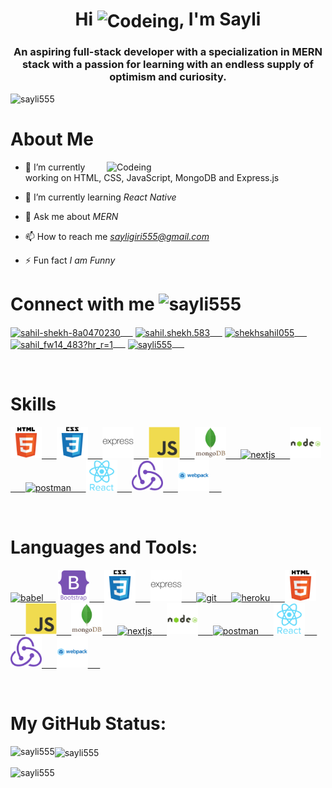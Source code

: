 <h1 align="center" width="50px" height="50px">Hi <img align="center" alt="Codeing" width="40px" height="40px" src="https://raw.githubusercontent.com/MartinHeinz/MartinHeinz/master/wave.gif">, I'm Sayli</h1>
 
<h3 align="center">An aspiring full-stack developer with a specialization in MERN stack with a passion for learning with an endless supply of optimism and curiosity.</h3>


 <p align="left"> <img src="https://komarev.com/ghpvc/?username=sayli555&label=Profile%20views&color=0e75b6&style=flat" alt="sayli555" /> </p> 


<h1>About Me</h1>
<img align="right" margin-top="50px" alt="Codeing" width="350" src="https://i.pinimg.com/originals/9d/cb/36/9dcb36579d4518b31451906466dc735d.gif"
     nbsp="100px">


- 🔭 I’m currently working on HTML, CSS, JavaScript, MongoDB and Express.js

- 🌱 I’m currently learning *React Native*

- 💬 Ask me about *MERN*

- 📫 How to reach me *sayligiri555@gmail.com*

- ⚡ Fun fact *I am Funny*




<h1 align="left" >Connect with me <img src="https://raw.githubusercontent.com/ShahriarShafin/ShahriarShafin/main/Assets/handshake.gif" width="90px"
                                       height="60px" alt="sayli555" />
</h1>
<p align="left">
  
  <a href="https://www.linkedin.com/in/sayli-giri/" target="blank"><img align="center"
      src="https://raw.githubusercontent.com/rahuldkjain/github-profile-readme-generator/master/src/images/icons/Social/linked-in-alt.svg"
      alt="sahil-shekh-8a0470230" width="50" height="50"/>&nbsp;&nbsp;&nbsp;&nbsp;&nbsp;</a>
  <a href="https://fb.com/sayli555" target="blank"><img align="center"
      src="https://raw.githubusercontent.com/rahuldkjain/github-profile-readme-generator/master/src/images/icons/Social/facebook.svg"
      alt="sahil.shekh.583"  width="50" height="50"/>&nbsp;&nbsp;&nbsp;&nbsp;&nbsp;</a>
<a href="https://www.instagram.com/sayli.developer/" target="blank"><img align="center"
      src="https://raw.githubusercontent.com/rahuldkjain/github-profile-readme-generator/master/src/images/icons/Social/instagram.svg"
      alt="shekhsahil055"  width="50" height="50"/>&nbsp;&nbsp;&nbsp;&nbsp;&nbsp;</a>
  <a href="https://www.hackerrank.com/sayligiri555" target="blank"><img align="center"
      src="https://raw.githubusercontent.com/rahuldkjain/github-profile-readme-generator/master/src/images/icons/Social/hackerrank.svg"
      alt="sahil_fw14_483?hr_r=1"  width="50" height="50"/>&nbsp;&nbsp;&nbsp;&nbsp;&nbsp;</a>
    <a href="https://www.leetcode.com/sayli555" target="blank"><img align="center" src="https://raw.githubusercontent.com/rahuldkjain/github-profile-readme-generator/master/src/images/icons/Social/leet-code.svg" alt="sayli555"  width="50" height="50"/>&nbsp;&nbsp;&nbsp;&nbsp;&nbsp;</a>
</p>
<br>
<h1 align="left">Skills</h1>
<p>
  <a href="https://www.w3.org/html/" target="_blank" rel="noreferrer"> <img src="https://raw.githubusercontent.com/devicons/devicon/master/icons/html5/html5-original-wordmark.svg" alt="html5" width="50" height="50"/>&nbsp;&nbsp;&nbsp;&nbsp;&nbsp; </a>
 <a href="https://www.w3schools.com/css/" target="_blank" rel="noreferrer"> <img src="https://raw.githubusercontent.com/devicons/devicon/master/icons/css3/css3-original-wordmark.svg" alt="css3" width="50" height="50"/>&nbsp;&nbsp;&nbsp;&nbsp;&nbsp;
  </a> <a href="https://expressjs.com" target="_blank" rel="noreferrer"> <img src="https://raw.githubusercontent.com/devicons/devicon/master/icons/express/express-original-wordmark.svg" alt="express" width="50" height="50"/>&nbsp;&nbsp;&nbsp;&nbsp;&nbsp;
  <a href="https://developer.mozilla.org/en-US/docs/Web/JavaScript" target="_blank" rel="noreferrer"> <img src="https://raw.githubusercontent.com/devicons/devicon/master/icons/javascript/javascript-original.svg" alt="javascript" width="50" height="50"/>&nbsp;&nbsp;&nbsp;&nbsp;&nbsp; </a>  
 <a href="https://www.mongodb.com/" target="_blank" rel="noreferrer"> <img src="https://raw.githubusercontent.com/devicons/devicon/master/icons/mongodb/mongodb-original-wordmark.svg" alt="mongodb" width="50" height="50"/>&nbsp;&nbsp;&nbsp;&nbsp;&nbsp; </a> 
 <a href="https://nextjs.org/" target="_blank" rel="noreferrer"> <img src="https://cdn.worldvectorlogo.com/logos/nextjs-2.svg" alt="nextjs" width="50" height="50"/>&nbsp;&nbsp;&nbsp;&nbsp;&nbsp; </a> 
 <a href="https://nodejs.org" target="_blank" rel="noreferrer"> <img src="https://raw.githubusercontent.com/devicons/devicon/master/icons/nodejs/nodejs-original-wordmark.svg" alt="nodejs" width="50" height="50"/>&nbsp;&nbsp;&nbsp;&nbsp;&nbsp; </a>
 <a href="https://postman.com" target="_blank" rel="noreferrer"> <img src="https://www.vectorlogo.zone/logos/getpostman/getpostman-icon.svg" alt="postman" width="50" height="50"/>&nbsp;&nbsp;&nbsp;&nbsp;&nbsp; </a>
 <a href="https://reactjs.org/" target="_blank" rel="noreferrer"> <img src="https://raw.githubusercontent.com/devicons/devicon/master/icons/react/react-original-wordmark.svg" alt="react" width="50" height="50"/>&nbsp;&nbsp;&nbsp;&nbsp;&nbsp; </a> 
 <a href="https://redux.js.org" target="_blank" rel="noreferrer"> <img src="https://raw.githubusercontent.com/devicons/devicon/master/icons/redux/redux-original.svg" alt="redux" width="50" height="50"/>&nbsp;&nbsp;&nbsp;&nbsp;&nbsp; </a> 
 <a href="https://webpack.js.org" target="_blank" rel="noreferrer"> <img src="https://raw.githubusercontent.com/devicons/devicon/d00d0969292a6569d45b06d3f350f463a0107b0d/icons/webpack/webpack-original-wordmark.svg" alt="webpack" width="50" height="50"/>&nbsp;&nbsp;&nbsp;&nbsp;&nbsp; </a>
 </p>
<br>

<h1 align="left">Languages and Tools:</h1>
<p align="left"> <a href="https://babeljs.io/" target="_blank" rel="noreferrer"> <img src="https://www.vectorlogo.zone/logos/babeljs/babeljs-icon.svg" alt="babel" width="50" height="50"/>&nbsp;&nbsp;&nbsp;&nbsp;&nbsp;</a> <a href="https://getbootstrap.com" target="_blank" rel="noreferrer"> 
 <img src="https://raw.githubusercontent.com/devicons/devicon/master/icons/bootstrap/bootstrap-plain-wordmark.svg" alt="bootstrap" width="50" height="50"/>&nbsp;&nbsp;&nbsp;&nbsp;&nbsp; </a> 
 <a href="https://www.w3schools.com/css/" target="_blank" rel="noreferrer"> <img src="https://raw.githubusercontent.com/devicons/devicon/master/icons/css3/css3-original-wordmark.svg" alt="css3" width="50" height="50"/>&nbsp;&nbsp;&nbsp;&nbsp;&nbsp;
  </a> <a href="https://expressjs.com" target="_blank" rel="noreferrer"> <img src="https://raw.githubusercontent.com/devicons/devicon/master/icons/express/express-original-wordmark.svg" alt="express" width="50" height="50"/>&nbsp;&nbsp;&nbsp;&nbsp;&nbsp;
 </a> <a href="https://git-scm.com/" target="_blank" rel="noreferrer"> <img src="https://www.vectorlogo.zone/logos/git-scm/git-scm-icon.svg" alt="git" width="50" height="50"/>&nbsp;&nbsp;&nbsp;&nbsp;&nbsp; </a> 
  <a href="https://heroku.com" target="_blank" rel="noreferrer"> <img src="https://www.vectorlogo.zone/logos/heroku/heroku-icon.svg" alt="heroku" width="50" height="50"/>&nbsp;&nbsp;&nbsp;&nbsp;&nbsp; </a>
 <a href="https://www.w3.org/html/" target="_blank" rel="noreferrer"> <img src="https://raw.githubusercontent.com/devicons/devicon/master/icons/html5/html5-original-wordmark.svg" alt="html5" width="50" height="50"/>&nbsp;&nbsp;&nbsp;&nbsp;&nbsp; </a>
 <a href="https://developer.mozilla.org/en-US/docs/Web/JavaScript" target="_blank" rel="noreferrer"> <img src="https://raw.githubusercontent.com/devicons/devicon/master/icons/javascript/javascript-original.svg" alt="javascript" width="50" height="50"/>&nbsp;&nbsp;&nbsp;&nbsp;&nbsp; </a> 
 <a href="https://www.mongodb.com/" target="_blank" rel="noreferrer"> <img src="https://raw.githubusercontent.com/devicons/devicon/master/icons/mongodb/mongodb-original-wordmark.svg" alt="mongodb" width="50" height="50"/>&nbsp;&nbsp;&nbsp;&nbsp;&nbsp; </a>  <a href="https://nextjs.org/" target="_blank" rel="noreferrer"> <img src="https://cdn.worldvectorlogo.com/logos/nextjs-2.svg" alt="nextjs" width="50" height="50"/>&nbsp;&nbsp;&nbsp;&nbsp;&nbsp; </a>  <a href="https://nodejs.org" target="_blank" rel="noreferrer"> <img src="https://raw.githubusercontent.com/devicons/devicon/master/icons/nodejs/nodejs-original-wordmark.svg" alt="nodejs" width="50" height="50"/>&nbsp;&nbsp;&nbsp;&nbsp;&nbsp; </a> <a href="https://postman.com" target="_blank" rel="noreferrer"> <img src="https://www.vectorlogo.zone/logos/getpostman/getpostman-icon.svg" alt="postman" width="50" height="50"/>&nbsp;&nbsp;&nbsp;&nbsp;&nbsp; </a><a href="https://reactjs.org/" target="_blank" rel="noreferrer"> <img src="https://raw.githubusercontent.com/devicons/devicon/master/icons/react/react-original-wordmark.svg" alt="react" width="50" height="50"/>&nbsp;&nbsp;&nbsp;&nbsp;&nbsp; </a> <a href="https://redux.js.org" target="_blank" rel="noreferrer"> <img src="https://raw.githubusercontent.com/devicons/devicon/master/icons/redux/redux-original.svg" alt="redux" width="50" height="50"/>&nbsp;&nbsp;&nbsp;&nbsp;&nbsp; </a> <a href="https://webpack.js.org" target="_blank" rel="noreferrer"> <img src="https://raw.githubusercontent.com/devicons/devicon/d00d0969292a6569d45b06d3f350f463a0107b0d/icons/webpack/webpack-original-wordmark.svg" alt="webpack" width="50" height="50"/>&nbsp;&nbsp;&nbsp;&nbsp;&nbsp; </a> </p>
  <br>

<h1 align="left">My GitHub Status:</h1>
<p><img align="left" src="https://github-readme-stats.vercel.app/api/top-langs?username=sayli555&show_icons=true&locale=en&layout=compact" alt="sayli555" nbsp="100px" />
</p>

<p><img align="center" src="https://github-readme-stats.vercel.app/api?username=sayli555&show_icons=true&locale=en" alt="sayli555" />&nbsp;&nbsp;&nbsp;&nbsp;&nbsp;</p>

<p><img align="center" src="https://github-readme-streak-stats.herokuapp.com/?user=sayli555&" alt="sayli555" />&nbsp;&nbsp;&nbsp;&nbsp;&nbsp;</p>



